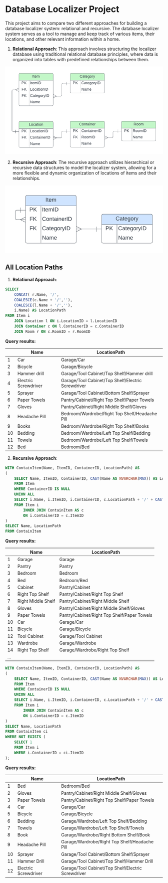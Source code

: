 # Database Localizer Project

This project aims to compare two different approaches for building a database localizer system: relational and recursive. The database localizer system serves as a tool to manage and keep track of various items, their locations, and other relevant information within a home.

1. **Relational Approach**: This approach involves structuring the localizer database using traditional relational database principles, where data is organized into tables with predefined relationships between them.

![Relational Approach](db_relational/db_localizer_relational.png)

2. **Recursive Approach**: The recursive approach utilizes hierarchical or recursive data structures to model the localizer system, allowing for a more flexible and dynamic organization of locations of items and their relationships.

![Recursive Approach](db_recursive/db_localizer_recursive.png)

## All Location Paths
1.  **Relational Approach**:
```sql
SELECT 
	CONCAT( r.Name, '/',
	COALESCE(c.Name + '/',''),
	COALESCE(l.Name + '/',''),
	i.Name) AS LocationPath
FROM Item i
	JOIN Location l ON i.LocationID = l.LocationID
	JOIN Container c ON l.ContainerID = c.ContainerID
	JOIN Room r ON c.RoomID = r.RoomID
```
**Query results:**

|   |Name                   |LocationPath                                       |
|---|-----------------------|---------------------------------------------------|
|1  |Car                    |Garage/Car                                         |
|2  |Bicycle                |Garage/Bicycle                                     |
|3  |Hammer drill           |Garage/Tool Cabinet/Top Shelf/Hammer drill         |
|4  |Electric Screwdriver   |Garage/Tool Cabinet/Top Shelf/Electric Screwdriver |
|5  |Sprayer                |Garage/Tool Cabinet/Bottom Shelf/Sprayer           |
|6  |Paper Towels           |Pantry/Cabinet/Right Top Shelf/Paper Towels        |
|7  |Gloves                 |Pantry/Cabinet/Right Middle Shelf/Gloves           |
|8  |Headache Pill          |Bedroom/Wardrobe/Right Top Shelf/Headache Pill     |
|9  |Books                  |Bedroom/Wardrobe/Right Top Shelf/Books             |
|10 |Bedding                |Bedroom/Wardrobe/Left Top Shelf/Bedding            |
|11 |Towels                 |Bedroom/Wardrobe/Left Top Shelf/Towels             |
|12 |Bed                    |Bedroom/Bed                                        |


2. **Recursive Approach**:
```sql
WITH ContainItem(Name, ItemID, ContainerID, LocationPath) AS
(
    SELECT Name, ItemID, ContainerID, CAST(Name AS NVARCHAR(MAX)) AS LocationPath
    FROM Item 
    WHERE ContainerID IS NULL
    UNION ALL
    SELECT i.Name, i.ItemID, i.ContainerID, c.LocationPath + '/' + CAST(i.Name AS NVARCHAR(MAX))
    FROM Item i
        INNER JOIN ContainItem AS c
        ON i.ContainerID = c.ItemID
)
SELECT Name, LocationPath
FROM ContainItem
```
**Query results:**

|   |Name                   |LocationPath                                       |
|---|-----------------------|---------------------------------------------------|
|1  |Garage                 |Garage                                             |
|2  |Pantry                 |Pantry                                             |
|3  |Bedroom                |Bedroom                                            |
|4  |Bed                    |Bedroom/Bed                                        |
|5  |Cabinet                |Pantry/Cabinet                                     |
|6  |Right Top Shelf        |Pantry/Cabinet/Right Top Shelf                     |
|7  |Right Middle Shelf     |Pantry/Cabinet/Right Middle Shelf                  |
|8  |Gloves                 |Pantry/Cabinet/Right Middle Shelf/Gloves           |
|9  |Paper Towels           |Pantry/Cabinet/Right Top Shelf/Paper Towels        |
|10 |Car                    |Garage/Car                                         |
|11 |Bicycle                |Garage/Bicycle                                     |
|12 |Tool Cabinet           |Garage/Tool Cabinet                                |
|13 |Wardrobe               |Garage/Wardrobe                                    |
|14 |Right Top Shelf        |Garage/Wardrobe/Right Top Shelf                    |
|...|                       |                                                   |


```sql
WITH ContainItem(Name, ItemID, ContainerID, LocationPath) AS
(
    SELECT Name, ItemID, ContainerID, CAST(Name AS NVARCHAR(MAX)) AS LocationPath
    FROM Item 
    WHERE ContainerID IS NULL
    UNION ALL
    SELECT i.Name, i.ItemID, i.ContainerID, c.LocationPath + '/' + CAST(i.Name AS NVARCHAR(MAX))
    FROM Item i
        INNER JOIN ContainItem AS c
        ON i.ContainerID = c.ItemID
)
SELECT Name, LocationPath
FROM ContainItem ci
WHERE NOT EXISTS (
    SELECT 1
    FROM Item i
    WHERE i.ContainerID = ci.ItemID
);
```
**Query results:**

|   |Name                   |LocationPath                                       |
|---|-----------------------|---------------------------------------------------|
|1  |Bed                    |Bedroom/Bed                                        |
|2  |Gloves                 |Pantry/Cabinet/Right Middle Shelf/Gloves           |
|3  |Paper Towels           |Pantry/Cabinet/Right Top Shelf/Paper Towels        |
|4  |Car                    |Garage/Car                                         |
|5  |Bicycle                |Garage/Bicycle                                     |
|6  |Bedding                |Garage/Wardrobe/Left Top Shelf/Bedding             |
|7  |Towels                 |Garage/Wardrobe/Left Top Shelf/Towels              |
|8  |Book                   |Garage/Wardrobe/Right Bottom Shelf/Book            |
|9  |Headache Pill          |Garage/Wardrobe/Right Top Shelf/Headache Pill      |
|10 |Sprayer                |Garage/Tool Cabinet/Bottom Shelf/Sprayer           |
|11 |Hammer Drill           |Garage/Tool Cabinet/Top Shelf/Hammer Drill         |
|12 |Electric Screwdriver   |Garage/Tool Cabinet/Top Shelf/Electric Screwdriver |
